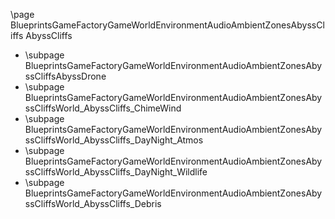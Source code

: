 \page BlueprintsGameFactoryGameWorldEnvironmentAudioAmbientZonesAbyssCliffs AbyssCliffs
- \subpage BlueprintsGameFactoryGameWorldEnvironmentAudioAmbientZonesAbyssCliffsAbyssDrone
- \subpage BlueprintsGameFactoryGameWorldEnvironmentAudioAmbientZonesAbyssCliffsWorld_AbyssCliffs_ChimeWind
- \subpage BlueprintsGameFactoryGameWorldEnvironmentAudioAmbientZonesAbyssCliffsWorld_AbyssCliffs_DayNight_Atmos
- \subpage BlueprintsGameFactoryGameWorldEnvironmentAudioAmbientZonesAbyssCliffsWorld_AbyssCliffs_DayNight_Wildlife
- \subpage BlueprintsGameFactoryGameWorldEnvironmentAudioAmbientZonesAbyssCliffsWorld_AbyssCliffs_Debris
